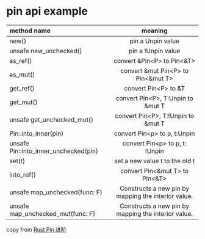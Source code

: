 # pin api example
|method name                | meaning                     |
|:--------------------------| :------------:              |
|new()                      |pin a Unpin value            |
|unsafe new_unchecked()     |pin a !Unpin value           |
|as_ref()                   |convert &Pin<P<T>> to Pin<&T>|
|as_mut()                   |convert &mut Pin<P<T>> to Pin<&mut T>|
|get_ref()                  |convert Pin<P<T>> to &T      |
|get_mut()                  |convert Pin<P<T>>, T:Unpin to &mut T      |
|unsafe get_unchecked_mut() |convert Pin<P<T>>, T:!Unpin to &mut T      |
|Pin::into_inner(pin)       |convert Pin<p<t>> to p, t:Unpin          |
|unsafe Pin::into_inner_unchecked(pin)       |convert Pin<p<t>> to p, t: !Unpin|
|set(t)                     | set a new value t to the old t|
|into_ref()                 | convert Pin<&mut T> to Pin<&T>|
|unsafe map_unchecked(func: F)     | Constructs a new pin by mapping the interior value.|
|unsafe map_unchecked_mut(func: F)     | Constructs a new pin by mapping the interior value.|

copy from [Rust Pin 进阶](https://folyd.com/blog/rust-pin-advanced/)
